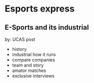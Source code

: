 # Esports express

## E-Sports and its industrial

by: UCAS post

<!-- magezine -->

* history
* industrial how it runs
* compare companies
* team and story
* amator matches
* exclusive interviews
